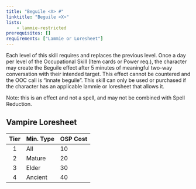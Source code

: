 ```yaml
---
title: "Beguile <X> #"
linktitle: "Beguile <X>"
lists:
    - lammie-restricted
prerequisites: []
requirements: ["Lammie or Loresheet"]
---
```

Each level of this skill requires and replaces the previous level. Once a day per level of the Occupational Skill (Item cards or Power req.), the character may create the Beguile effect after 5 minutes of meaningful two-way conversation with their intended target. This effect cannot be countered and the OOC call is “innate beguile”. This skill can only be used or purchased if the character has an applicable lammie or loresheet that allows it.

Note: this is an effect and not a spell, and may not be combined with Spell Reduction.


## Vampire Loresheet

| Tier | Min. Type | OSP Cost |
| :--: | --------- | -------- |
| 1    | All       | 10       |
| 2    | Mature    | 20       |
| 3    | Elder     | 30       |
| 4    | Ancient   | 40       |